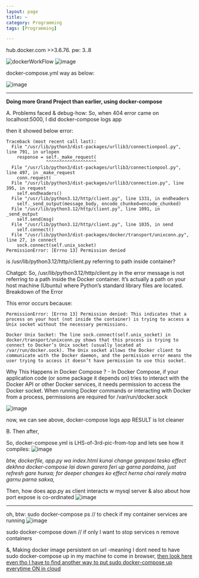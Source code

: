 ```yaml
---
layout: page
title: ~
category: Programming
tags: [Programming] 

---
```


hub.docker.com >>3.6.76. pw: 3..8 

![dockerWorkFlow](https://user-images.githubusercontent.com/11883023/209544204-48c30b20-48e6-47b5-972c-af4b98ddb45c.png)
![image](https://github.com/user-attachments/assets/c19bf5b6-ca81-4e79-ad85-3dd2e729da3c)

docker-compose.yml way as below: 

![image](https://github.com/user-attachments/assets/1ed007d7-da59-4b91-af69-c3ea864b20cb)

---
**Doing more Grand Project than earlier, using docker-compose**

A.  Problems faced & debug-how:  So, when 404 error came on localhost:5000, I did  docker-compose logs app

then it showed below error:

```
Traceback (most recent call last):
  File "/usr/lib/python3/dist-packages/urllib3/connectionpool.py", line 791, in urlopen
    response = self._make_request(
               ^^^^^^^^^^^^^^^^^^^
  File "/usr/lib/python3/dist-packages/urllib3/connectionpool.py", line 497, in _make_request
    conn.request(
  File "/usr/lib/python3/dist-packages/urllib3/connection.py", line 395, in request
    self.endheaders()
  File "/usr/lib/python3.12/http/client.py", line 1331, in endheaders
    self._send_output(message_body, encode_chunked=encode_chunked)
  File "/usr/lib/python3.12/http/client.py", line 1091, in _send_output
    self.send(msg)
  File "/usr/lib/python3.12/http/client.py", line 1035, in send
    self.connect()
  File "/usr/lib/python3/dist-packages/docker/transport/unixconn.py", line 27, in connect
    sock.connect(self.unix_socket)
PermissionError: [Errno 13] Permission denied
```
is /usr/lib/python3.12/http/client.py referring to path inside container?

Chatgpt: So, /usr/lib/python3.12/http/client.py in the error message is not referring to a path inside the Docker container. It’s actually a path on your host machine (Ubuntu) where Python’s standard library files are located.
Breakdown of the Error

This error occurs because:

    PermissionError: [Errno 13] Permission denied: This indicates that a process on your host (not inside the container) is trying to access a Unix socket without the necessary permissions.

    Docker Unix Socket: The line sock.connect(self.unix_socket) in docker/transport/unixconn.py shows that this process is trying to connect to Docker’s Unix socket (usually located at /var/run/docker.sock). The Unix socket allows the Docker client to communicate with the Docker daemon, and the permission error means the user trying to access it doesn’t have permission to use this socket.

Why This Happens in Docker Compose ? - In Docker Compose, if your application code (or some package it depends on) tries to interact with the Docker API or other Docker services, it needs permission to access the Docker socket. When running Docker commands or interacting with Docker from a process, permissions are required for /var/run/docker.sock

![image](https://github.com/user-attachments/assets/5449073e-4d17-488d-962d-fb03f07948db)

now, we can see above, docker-compose logs app RESULT is lot cleaner

B. Then after, 

So, docker-compose.yml is LHS-of-3rd-pic-from-top and lets see how it compiles:
![image](https://github.com/user-attachments/assets/7638cc70-33ca-4b71-a380-31fcb5b8d059)

_btw, dockerfile, app.py wa index.html kunai change garepaxi tesko effect dekhna docker-compose lai down garera feri up garna pardaina, just refresh gare hunxa; for deeper changes ko effect herna chai rarely matra garnu parna sakxa,_

 Then, how does app.py as client interacts w mysql server & also about how port expose is co-ordinated
![image](https://github.com/user-attachments/assets/21689ea9-ef8d-4048-bd0f-e1d511e417c5)

---
  oh, btw:
  sudo docker-compose ps   // to check if my container services are running
  ![image](https://github.com/user-attachments/assets/2333b688-ab8f-4344-8e00-f4d0c69095a3)

   sudo docker-compose down // if only I want to stop services n remove containers
   
  &, Making docker image persistent on url -meaning I dont need to have sudo docker-compose up in my machine to come in browser, [then look here even tho I have to find another way to put sudo docker-compose up everytime ON in cloud](https://developer.okta.com/blog/2018/09/27/test-your-github-repositories-with-docker-in-five-minutes) 

